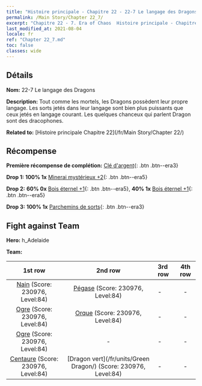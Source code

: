 ```yaml
---
title: "Histoire principale - Chapitre 22 - 22-7 Le langage des Dragons"
permalink: /Main Story/Chapter 22_7/
excerpt: "Chapitre 22 - 7. Era of Chaos  Histoire principale - Chapitre 22_7. 22-7 Le langage des Dragons"
last_modified_at: 2021-08-04
locale: fr
ref: "Chapter 22_7.md"
toc: false
classes: wide
---
```


## Détails

 **Nom:** 22-7 Le langage des Dragons

 **Description:** Tout comme les mortels, les Dragons possèdent leur propre langage. Les sorts jetés dans leur langage sont bien plus puissants que ceux jetés en langage courant. Les quelques chanceux qui parlent Dragon sont des dracophones.

 **Related to:** [Histoire principale Chapitre 22](/fr/Main Story/Chapter 22/)

## Récompense

 **Première récompense de complétion:** [Clé d'argent](/ItemsFR/con_693/){: .btn .btn--era3}

 **Drop 1:** **100% 1x** [Minerai mystérieux +2](/ItemsFR/mat_75/){: .btn .btn--era5}

 **Drop 2:** **60% 0x** [Bois éternel +1](/ItemsFR/mat_69/){: .btn .btn--era5}, **40% 1x** [Bois éternel +1](/ItemsFR/mat_69/){: .btn .btn--era5}

 **Drop 3:** **100% 1x** [Parchemins de sorts](/ItemsFR/con_694/){: .btn .btn--era3}


## Fight against Team
 **Hero:** h_Adelaide

 **Team:**


  | 1st row | 2nd row | 3rd row | 4th row |
  |:----:|:----:|:----|:----:|
  | [Nain](/fr/units/Dwarf/) (Score: 230976, Level:84)  | [Pégase](/fr/units/Pegasus/) (Score: 230976, Level:84)  | - | - |
  | [Ogre](/fr/units/Ogre/) (Score: 230976, Level:84)  | [Orque](/fr/units/Orc/) (Score: 230976, Level:84)  | - | - |
  | [Ogre](/fr/units/Ogre/) (Score: 230976, Level:84)  | - | - | - |
  | [Centaure](/fr/units/Centaur/) (Score: 230976, Level:84)  | [Dragon vert](/fr/units/Green Dragon/) (Score: 230976, Level:84)  | - | - |


